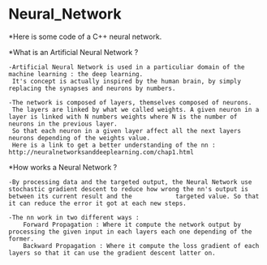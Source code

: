 # Neural_Network
*Here is some code of a C++ neural network.


  *What is an Artificial Neural Network ?

    -Artificial Neural Network is used in a particuliar domain of the machine learning : the deep learning.
     It's concept is actually inspired by the human brain, by simply replacing the synapses and neurons by numbers.

    -The network is composed of layers, themselves composed of neurons.
     The layers are linked by what we called weights. A given neuron in a layer is linked with N numbers weights where N is the number of neurons in the previous layer.
     So that each neuron in a given layer affect all the next layers neurons depending of the weights value.
     Here is a link to get a better understanding of the nn : http://neuralnetworksanddeeplearning.com/chap1.html

  *How works a Neural Network ?

    -By processing data and the targeted output, the Neural Network use stochastic gradient descent to reduce how wrong the nn's output is between its current result and the            targeted value. So that it can reduce the error it got at each new steps.

    -The nn work in two different ways :
        Forward Propagation : Where it compute the network output by processing the given input in each layers each one depending of the former.
        Backward Propagation : Where it compute the loss gradient of each layers so that it can use the gradient descent latter on.
